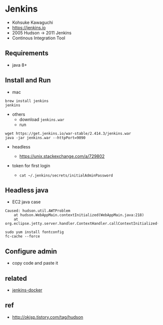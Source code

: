 # Jenkins
* Kohsuke Kawaguchi
* https://jenkins.io
* 2005 Hudson → 2011 Jenkins
* Continous Integration Tool

## Requirements
* java 8+

## Install and Run
* mac
```
brew install jenkins
jenkins
```

* others
  * download `jenkins.war`
  * run

```
wget https://get.jenkins.io/war-stable/2.414.3/jenkins.war
java -jar jenkins.war --httpPort=9090
```
* headless
  * https://unix.stackexchange.com/a/729802

* token for first login
  * `cat ~/.jenkins/secrets/initialAdminPassword`


## Headless java

* EC2 java case

```
Caused: hudson.util.AWTProblem
    at hudson.WebAppMain.contextInitialized(WebAppMain.java:218)
    at org.eclipse.jetty.server.handler.ContextHandler.callContextInitialized(ContextHandler.java:1067)
```

```
sudo yum install fontconfig
fc-cache --force
```

## Configure admin
* copy code and paste it

## related
* [jenkins-docker](/mib/jenkins/docker)

## ref
* http://okjsp.tistory.com/tag/hudson
